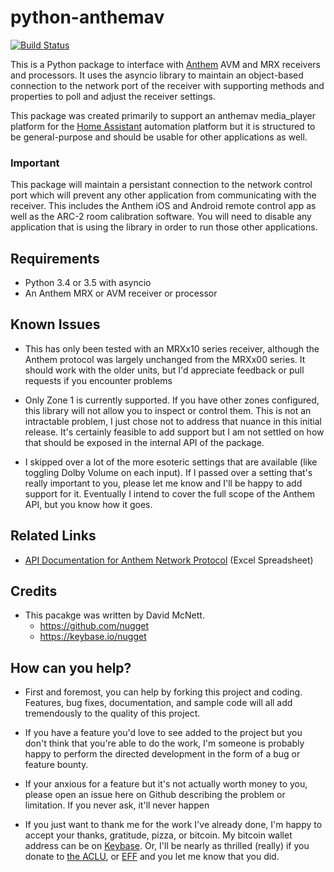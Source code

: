 # python-anthemav

[![Build Status](https://travis-ci.org/nugget/python-anthemav.svg?branch=master)](https://travis-ci.org/nugget/python-anthemav)

This is a Python package to interface with [Anthem](http://www.anthemav.com)
AVM and MRX receivers and processors.  It uses the asyncio library to maintain
an object-based connection to the network port of the receiver with supporting
methods and properties to poll and adjust the receiver settings.

This package was created primarily to support an anthemav media_player platform
for the [Home Assistant](https://home-assistant.io/) automation platform but it
is structured to be general-purpose and should be usable for other applications
as well.

### Important
This package will maintain a persistant connection to the network control port
which will prevent any other application from communicating with the receiver.
This includes the Anthem iOS and Android remote control app as well as the 
ARC-2 room calibration software.  You will need to disable any application that
is using the library in order to run those other applications.

## Requirements

- Python 3.4 or 3.5 with asyncio
- An Anthem MRX or AVM receiver or processor

## Known Issues

- This has only been tested with an MRXx10 series receiver, although the Anthem
  protocol was largely unchanged from the MRXx00 series.  It should work with
  the older units, but I'd appreciate feedback or pull requests if you
  encounter problems

- Only Zone 1 is currently supported.  If you have other zones configured, this
  library will not allow you to inspect or control them.  This is not an
  intractable problem, I just chose not to address that nuance in this initial
  release.  It's certainly feasible to add support but I am not settled on how
  that should be exposed in the internal API of the package.

- I skipped over a lot of the more esoteric settings that are available (like
  toggling Dolby Volume on each input).  If I passed over a setting that's
  really important to you, please let me know and I'll be happy to add support
  for it.  Eventually I intend to cover the full scope of the Anthem API, but
  you know how it goes.

## Related Links

- [API Documentation for Anthem Network
  Protocol](http://www.anthemav.com/downloads/MRX-x20-AVM-60-IP-RS-232.xls)
  (Excel Spreadsheet)

## Credits

- This pacakge was written by David McNett.
  - https://github.com/nugget
  - https://keybase.io/nugget

## How can you help?

- First and foremost, you can help by forking this project and coding.  Features,
  bug fixes, documentation, and sample code will all add tremendously to the
  quality of this project.

- If you have a feature you'd love to see added to the project but you don't
  think that you're able to do the work, I'm someone is probably happy to
  perform the directed development in the form of a bug or feature bounty.

- If your anxious for a feature but it's not actually worth money to you,
  please open an issue here on Github describing the problem or limitation.  If
  you never ask, it'll never happen

- If you just want to thank me for the work I've already done, I'm happy to
  accept your thanks, gratitude, pizza, or bitcoin.  My bitcoin wallet address
  can be on [Keybase](https://keybase.io/nugget).  Or, I'll be nearly as
  thrilled (really) if you donate to [the
  ACLU](https://action.aclu.org/donate-aclu), or
  [EFF](https://supporters.eff.org/donate/) and you let me know that you did.
